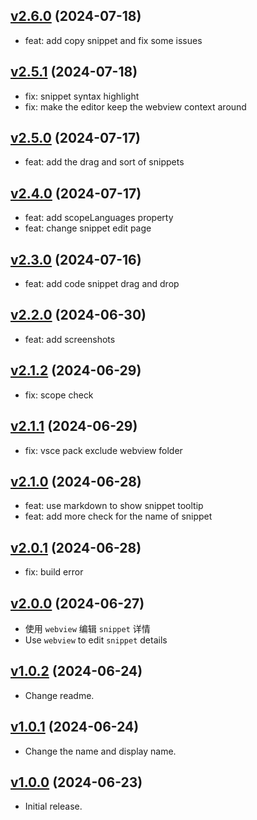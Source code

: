 ## [v2.6.0](https://github.com/tomjs/vscode-snippets-manager/compare/v2.5.1...v2.6.0) (2024-07-18)

- feat: add copy snippet and fix some issues

## [v2.5.1](https://github.com/tomjs/vscode-snippets-manager/compare/v2.5.0...v2.5.1) (2024-07-18)

- fix: snippet syntax highlight
- fix: make the editor keep the webview context around

## [v2.5.0](https://github.com/tomjs/vscode-snippets-manager/compare/v2.4.0...v2.5.0) (2024-07-17)

- feat: add the drag and sort of snippets

## [v2.4.0](https://github.com/tomjs/vscode-snippets-manager/compare/v2.3.0...v2.4.0) (2024-07-17)

- feat: add scopeLanguages property
- feat: change snippet edit page

## [v2.3.0](https://github.com/tomjs/vscode-snippets-manager/compare/v2.2.0...v2.3.0) (2024-07-16)

- feat: add code snippet drag and drop

## [v2.2.0](https://github.com/tomjs/vscode-snippets-manager/compare/v2.1.2...v2.2.0) (2024-06-30)

- feat: add screenshots

## [v2.1.2](https://github.com/tomjs/vscode-snippets-manager/compare/v2.1.1...v2.1.2) (2024-06-29)

- fix: scope check

## [v2.1.1](https://github.com/tomjs/vscode-snippets-manager/compare/v2.1.0...v2.1.1) (2024-06-29)

- fix: vsce pack exclude webview folder

## [v2.1.0](https://github.com/tomjs/vscode-snippets-manager/compare/v2.0.1...v2.1.0) (2024-06-28)

- feat: use markdown to show snippet tooltip
- feat: add more check for the name of snippet

## [v2.0.1](https://github.com/tomjs/vscode-snippets-manager/compare/v2.0.0...v2.0.1) (2024-06-28)

- fix: build error

## [v2.0.0](https://github.com/tomjs/vscode-snippets-manager/compare/v1.0.2...v2.0.0) (2024-06-27)

- 使用 `webview` 编辑 `snippet` 详情
- Use `webview` to edit `snippet` details

## [v1.0.2](https://github.com/tomjs/vscode-snippets-manager/compare/v1.0.1...v1.0.2) (2024-06-24)

- Change readme.

## [v1.0.1](https://github.com/tomjs/vscode-snippets-manager/compare/v1.0.0...v1.0.1) (2024-06-24)

- Change the name and display name.

## [v1.0.0](https://github.com/tomjs/vscode-snippets-manager/releases/tag/v1.0.0) (2024-06-23)

- Initial release.
